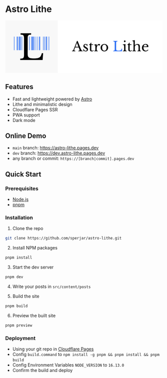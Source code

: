 # Astro Lithe

![Astro Lithe Header](/public/header.svg)

## Features

- Fast and lightweight powered by [Astro](https://astro.build)
- Lithe and minimalistic design
- Cloudflare Pages SSR
- PWA support
- Dark mode

## Online Demo

- `main` branch: <https://astro-lithe.pages.dev>
- `dev` branch: <https://dev.astro-lithe.pages.dev>
- any branch or commit: `https://[branch|commit].pages.dev`

## Quick Start

### Prerequisites

- [Node.js](https://nodejs.org/en/)
- [pnpm](https://pnpm.io/)

### Installation

1. Clone the repo

```sh
git clone https://github.com/sperjar/astro-lithe.git
```
2. Install NPM packages

```sh
pnpm install
```

3. Start the dev server

```sh
pnpm dev
```

4. Write your posts in `src/content/posts`

5. Build the site

```sh
pnpm build
```

6. Preview the built site

```sh
pnpm preview
```

### Deployment

- Using your git repo in [Cloudflare Pages](https://pages.cloudflare.com)
- Config `build.command` to `npm install -g pnpm && pnpm install && pnpm build`
- Config Environment Variables `NODE_VERSION` to `16.13.0`
- Confirm the build and deploy
